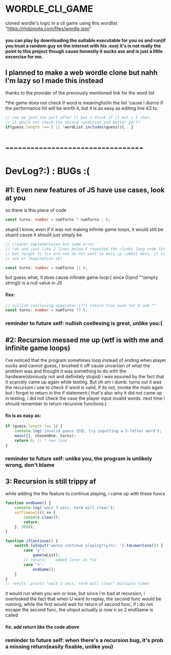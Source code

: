 # WORDLE_CLI_GAME

cloned wordle's logic in a cli game using this wordlist
"https://rhdzmota.com/files/wordle.json"

#### you can play by downloading the suitable executable for you os and run(if you trust a random guy on the internet with his .exe) it's is not really the point to this project though cause honestly it sucks ass and is just a little excercise for me.

## I planned to make a web wordle clone but nahh I'm lazy so I made this instead

thanks to the provider of the previously mentioned link for the word list

\*the game does not check if word is meaningful/in the list 'cause i dunno if
the performance hit will be worth it, but it is as easy as editing line 43 to:

```ts
// can be just the part after || but i think if it not > 5 char,
// it would not check the second condition and better perf?
if(guess.length !== 5 || !wordList.includes(guess)){...}
```

# ---------------------------------

# DevLog?:) : BUGs :(


## #1: Even new features of JS have use cases, look at you

so there is this piece of code

```ts
const turns: number = numTurns ? numTurns : 6;
```

stupid I know, even if it was not making infinite game loops, it would still be
stupid cause it should just simply be

```ts
// cleaner implementaion but same error
// (oh and just like 2 lines below I repeated the clunky long code for intializing chosen word
// but forgot to fix and now do not want to mess up commit mess, it is not wrong though soooooo,
// use ur imagination ok)

const turns: number = numTurns || 6;
```

but guess what, it does cause infinate game loop:( since 0(and ""(empty string))
is a null value in JS

#### fixx:

```ts
// nullish coellesing opperator (??) return true even for 0 and ""
const turns: number = numTurns ?? 6;
```

### reminder to future self: nullish coellesing is great, unlike you:(


## #2: Recursion messed me up (wtf is with me and infinite game loops)

I've noticed that the program sometimes loop instead of ending when player sucks
and cannot guess, i brushed it off cause uncertain of what the problem was and
thought it was something to do with the hardware(obviously not and definitely
stupid) i was assured by the fact that it scarcely came up again while testing.
But oh am i dumb. turns out it was the recursion i use to check if word is
valid, if its not, invoke the main again but i forgot to return in the if
statement:( that's also why it did not came up in testing, i did not check the
case the player input invalid words. next time i should remember to return
recursive functions:(

#### fix is as easy as:

```ts
if (guess.length !== 5) {
	console.log('invalid guess 😞😢, try inputting a 5-letter word');
	main([], chosenOne, turns);
	return 0; // * new line
}
```

### reminder to future self: unlike you, the program is unlikely wrong, don't blame


## 3: Recursion is still trippy af

while adding the the feature to continue playing, i came up with these funcs

```ts
function endGame() {
	console.log('wait 3 secs, term will clear');
	setTimeout(() => {
		console.clear();
		return;
	}, 3000);
}

function ifContinue() {
	switch (uInput('wanna continue playing?(y/n): ').toLowerCase()) {
		case 'y':
			game(wList);
		// return;    added later as fix
		case 'n':
			endGame();
	}
}
// result: prints "wait 3 secs, term will clear" multiple times
```

it would run when you win or lose, but since i'm bad at recursion, i overlooked
the fact that when U want to replay, the second func would be running, while the
first would wait for return of second func, if i do not escape the second func,
the uInput actually is now n so 2 endGame is called

#### fix: add return like the code above

### reminder to future self: when there's a recursion bug, it's prob a missing return(easily fixable, unlike you)
